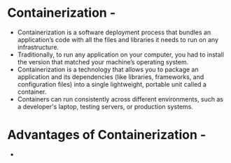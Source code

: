 # Containerization - 
- Containerization is a software deployment process that bundles an application’s code with all the files and libraries it needs to run on any infrastructure.
- Traditionally, to run any application on your computer, you had to install the version that matched your machine’s operating system.
- Containerization is a technology that allows you to package an application and its dependencies (like libraries, frameworks, and configuration files) into a single lightweight, portable unit called a container.
- Containers can run consistently across different environments, such as a developer's laptop, testing servers, or production systems.


# Advantages of Containerization -
- 
